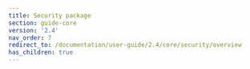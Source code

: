 ```yaml
---
title: Security package
section: guide-core
version: '2.4'
nav_order: 7
redirect_to: /documentation/user-guide/2.4/core/security/overview
has_children: true
---
```

